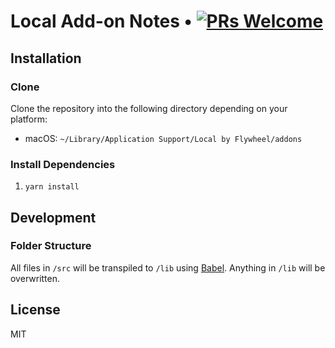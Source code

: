 # Local Add-on Notes • [![PRs Welcome](https://img.shields.io/badge/PRs-welcome-brightgreen.svg)](https://github.com/colinduwe/local-addon-proxypass/pulls/)

## Installation

### Clone

Clone the repository into the following directory depending on your platform:

- macOS: `~/Library/Application Support/Local by Flywheel/addons`

### Install Dependencies
1. `yarn install`

## Development

### Folder Structure
All files in `/src` will be transpiled to `/lib` using [Babel](https://github.com/babel/babel/). Anything in `/lib` will be overwritten.


## License

MIT
